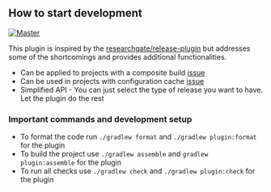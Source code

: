 ## How to start development

[![Master](https://github.com/simonhauck/gradle-release-plugin/actions/workflows/on-master-push.yml/badge.svg)](https://github.com/simonhauck/gradle-release-plugin/actions/workflows/on-master-push.yml)

This plugin is inspired by the [researchgate/release-plugin](https://github.com/researchgate/gradle-release) but
addresses some of the shortcomings and provides additional functionalities.

- Can be applied to projects with a composite build [issue](https://github.com/researchgate/gradle-release/issues/383)
- Can be used in projects with configuration cache [issue](https://github.com/researchgate/gradle-release/issues/346)
- Simplified API - You can just select the type of release you want to have. Let the plugin do the rest

### Important commands and development setup

- To format the code run `./gradlew format` and `./gradlew plugin:format` for the plugin
- To build the project use `./gradlew assemble` and `gradlew plugin:assemble` for the plugin
- To run all checks use `./gradlew check` and `./gradlew plugin:check` for the plugin

